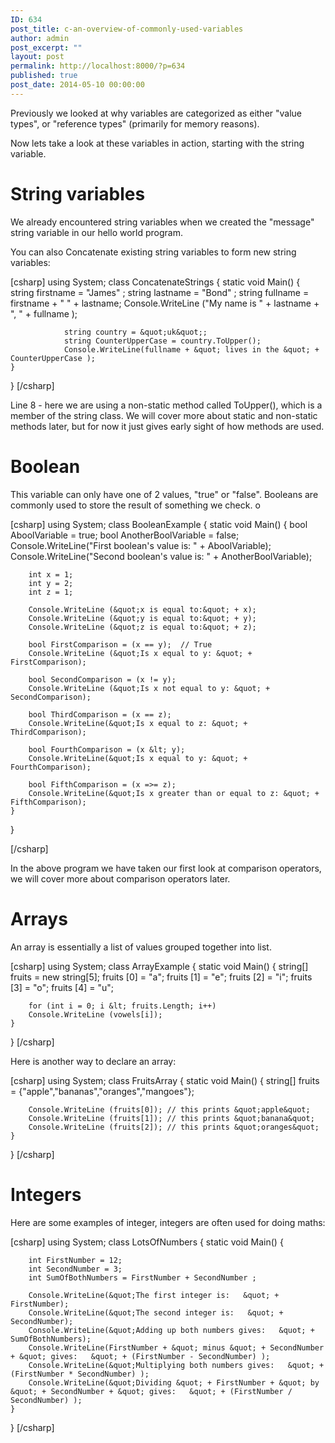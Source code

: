 ```yaml
---
ID: 634
post_title: c-an-overview-of-commonly-used-variables
author: admin
post_excerpt: ""
layout: post
permalink: http://localhost:8000/?p=634
published: true
post_date: 2014-05-10 00:00:00
---
```

Previously we looked at why variables are categorized as either "value types", or "reference types" (primarily for memory reasons).

Now lets take a look at these variables in action, starting with the string variable.

# String variables

We already encountered string variables when we created the "message" string variable in our hello world program.

You can also Concatenate existing string variables to form new string variables:

[csharp] using System; class ConcatenateStrings { static void Main() { string firstname = "James" ; string lastname = "Bond" ; string fullname = firstname + " " + lastname; Console.WriteLine ("My name is " + lastname + ", " + fullname );

                string country = &quot;uk&quot;;
                string CounterUpperCase = country.ToUpper();
                Console.WriteLine(fullname + &quot; lives in the &quot; + CounterUpperCase );
    }

} [/csharp]

Line 8 - here we are using a non-static method called ToUpper(), which is a member of the string class. We will cover more about static and non-static methods later, but for now it just gives early sight of how methods are used.

# Boolean

This variable can only have one of 2 values, "true" or "false". Booleans are commonly used to store the result of something we check. o

[csharp] using System; class BooleanExample { static void Main() { bool AboolVariable = true; bool AnotherBoolVariable = false; Console.WriteLine("First boolean's value is: " + AboolVariable); Console.WriteLine("Second boolean's value is: " + AnotherBoolVariable);

        int x = 1;
        int y = 2;
        int z = 1;
    
        Console.WriteLine (&quot;x is equal to:&quot; + x);
        Console.WriteLine (&quot;y is equal to:&quot; + y);
        Console.WriteLine (&quot;z is equal to:&quot; + z);
    
        bool FirstComparison = (x == y);  // True
        Console.WriteLine (&quot;Is x equal to y: &quot; + FirstComparison);
    
        bool SecondComparison = (x != y);
        Console.WriteLine (&quot;Is x not equal to y: &quot; + SecondComparison);
    
        bool ThirdComparison = (x == z);
        Console.WriteLine(&quot;Is x equal to z: &quot; + ThirdComparison);
    
        bool FourthComparison = (x &lt; y);
        Console.WriteLine(&quot;Is x equal to y: &quot; + FourthComparison);
    
        bool FifthComparison = (x =>= z);
        Console.WriteLine(&quot;Is x greater than or equal to z: &quot; + FifthComparison);
    }

}

[/csharp]

In the above program we have taken our first look at comparison operators, we will cover more about comparison operators later.

# Arrays

An array is essentially a list of values grouped together into list.

[csharp] using System; class ArrayExample { static void Main() { string[] fruits = new string[5]; fruits [0] = "a"; fruits [1] = "e"; fruits [2] = "i"; fruits [3] = "o"; fruits [4] = "u";

        for (int i = 0; i &lt; fruits.Length; i++)
        Console.WriteLine (vowels[i]);
    }

} [/csharp]

Here is another way to declare an array:

[csharp] using System; class FruitsArray { static void Main() { string[] fruits = {"apple","bananas","oranges","mangoes"};

        Console.WriteLine (fruits[0]); // this prints &quot;apple&quot;
        Console.WriteLine (fruits[1]); // this prints &quot;banana&quot;
        Console.WriteLine (fruits[2]); // this prints &quot;oranges&quot;
    }

} [/csharp]

# Integers

Here are some examples of integer, integers are often used for doing maths:

[csharp] using System; class LotsOfNumbers { static void Main() {

        int FirstNumber = 12;
        int SecondNumber = 3;
        int SumOfBothNumbers = FirstNumber + SecondNumber ;
    
        Console.WriteLine(&quot;The first integer is:   &quot; + FirstNumber);
        Console.WriteLine(&quot;The second integer is:   &quot; + SecondNumber);
        Console.WriteLine(&quot;Adding up both numbers gives:   &quot; + SumOfBothNumbers);
        Console.WriteLine(FirstNumber + &quot; minus &quot; + SecondNumber + &quot; gives:   &quot; + (FirstNumber - SecondNumber) );
        Console.WriteLine(&quot;Multiplying both numbers gives:   &quot; + (FirstNumber * SecondNumber) );
        Console.WriteLine(&quot;Dividing &quot; + FirstNumber + &quot; by &quot; + SecondNumber + &quot; gives:   &quot; + (FirstNumber / SecondNumber) );
    }

} [/csharp]